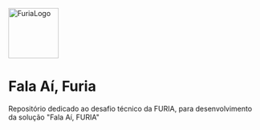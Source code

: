 <p align="left">
  <img src="https://upload.wikimedia.org/wikipedia/pt/f/f9/Furia_Esports_logo.png" style="margin-right: 20px;" alt="FuriaLogo" width="100"/>
</p>

# Fala Aí, Furia
Repositório dedicado ao desafio técnico da FURIA, para desenvolvimento da solução "Fala Aí, FURIA" 
